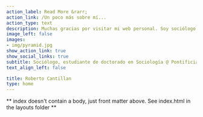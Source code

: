 ```yaml
---
action_label: Read More &rarr;
action_link: /Un poco más sobre mí...
action_type: text
description: Muchas gracias por visitar mi web personal. Soy sociólogo y científico en formación. Mi investigcación doctoral esta enfocada en estudiar la configuración de las desigualdades socio-políticas en Chile durante los útlimos diez años. En particular, me interesa analizar los sesgos que establecen  los mecanismos de la *homofilia* y de la *consolidación* en las pautas de interacción individuales y grupales. Para esto uso los datos del Estudio Longitudinal Social de Chile (ELSOC), en específico, los instrumentos que miden redes personales y comportamiento voluntario-asociativo. Me interesan las técnicas de análisis de redes sociales, los modelos estadísticos para redes egocentradas, el análisis multinivel y longitudinal y los datos de opinión púbica. Por ahora, este espacio funciona como un repositorio de mi trabajo académico y profesional. También, espero compartir reflexiones teóricas y metodológicas, así como códigos reproducibles de análisis estadísticos (principalmente R). Lo más importante! soy papá, me gusta la ciencia ficción, el punk rock y el fútbol.
image_left: false
images:
- img/pyramid.jpg
show_action_link: true
show_social_links: true
subtitle: Sociólogo, estudiante de doctorado en Sociología @ Pontificia Universidad Católica de Chile (pUC). 
text_align_left: false

title: Roberto Cantillan
type: home
---
```


** index doesn't contain a body, just front matter above.
See index.html in the layouts folder **
